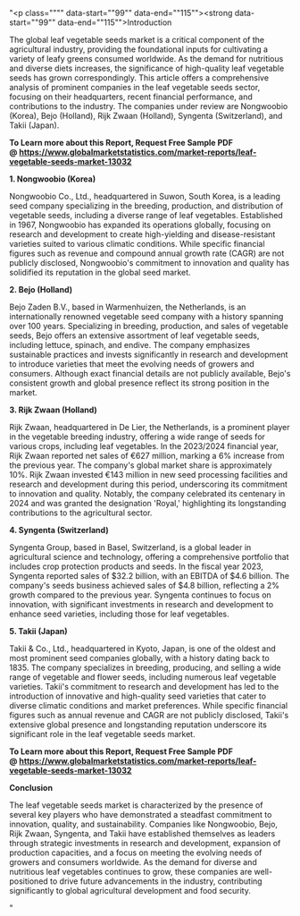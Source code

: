 "<p class="""" data-start=""99"" data-end=""115""><strong data-start=""99"" data-end=""115"">Introduction</strong></p>
<p class="""" data-start=""117"" data-end=""312""><span class=""relative -mx-px my-[-0.2rem] rounded-sm px-px py-[0.2rem]"">The global leaf vegetable seeds market is a critical component of the agricultural industry, providing the foundational inputs for cultivating a variety of leafy greens consumed worldwide.</span> <span class=""relative -mx-px my-[-0.2rem] rounded-sm px-px py-[0.2rem]"">As the demand for nutritious and diverse diets increases, the significance of high-quality leaf vegetable seeds has grown correspondingly.</span> <span class=""relative -mx-px my-[-0.2rem] rounded-sm px-px py-[0.2rem]"">This article offers a comprehensive analysis of prominent companies in the leaf vegetable seeds sector, focusing on their headquarters, recent financial performance, and contributions to the industry.</span> <span class=""relative -mx-px my-[-0.2rem] rounded-sm px-px py-[0.2rem]"">The companies under review are Nongwoobio (Korea), Bejo (Holland), Rijk Zwaan (Holland), Syngenta (Switzerland), and Takii (Japan).</span></p>
<p class="""" data-start=""117"" data-end=""312""><strong>To Learn more about this Report, Request Free Sample PDF @&nbsp;<a href=""https://www.globalmarketstatistics.com/market-reports/leaf-vegetable-seeds-market-13032"">https://www.globalmarketstatistics.com/market-reports/leaf-vegetable-seeds-market-13032</a></strong></p>
<p class="""" data-start=""314"" data-end=""339""><strong data-start=""314"" data-end=""339"">1. Nongwoobio (Korea)</strong></p>
<p class="""" data-start=""341"" data-end=""500""><span class=""relative -mx-px my-[-0.2rem] rounded-sm px-px py-[0.2rem]"">Nongwoobio Co., Ltd., headquartered in Suwon, South Korea, is a leading seed company specializing in the breeding, production, and distribution of vegetable seeds, including a diverse range of leaf vegetables.</span> <span class=""relative -mx-px my-[-0.2rem] rounded-sm px-px py-[0.2rem]"">Established in 1967, Nongwoobio has expanded its operations globally, focusing on research and development to create high-yielding and disease-resistant varieties suited to various climatic conditions.</span> <span class=""relative -mx-px my-[-0.2rem] rounded-sm px-px py-[0.2rem]"">While specific financial figures such as revenue and compound annual growth rate (CAGR) are not publicly disclosed, Nongwoobio's commitment to innovation and quality has solidified its reputation in the global seed market.</span></p>
<p class="""" data-start=""502"" data-end=""523""><strong data-start=""502"" data-end=""523"">2. Bejo (Holland)</strong></p>
<p class="""" data-start=""525"" data-end=""730""><span class=""relative -mx-px my-[-0.2rem] rounded-sm px-px py-[0.2rem]"">Bejo Zaden B.V., based in Warmenhuizen, the Netherlands, is an internationally renowned vegetable seed company with a history spanning over 100 years.</span> <span class=""relative -mx-px my-[-0.2rem] rounded-sm px-px py-[0.2rem]"">Specializing in breeding, production, and sales of vegetable seeds, Bejo offers an extensive assortment of leaf vegetable seeds, including lettuce, spinach, and endive.</span> <span class=""relative -mx-px my-[-0.2rem] rounded-sm px-px py-[0.2rem]"">The company emphasizes sustainable practices and invests significantly in research and development to introduce varieties that meet the evolving needs of growers and consumers.</span> <span class=""relative -mx-px my-[-0.2rem] rounded-sm px-px py-[0.2rem]"">Although exact financial details are not publicly available, Bejo's consistent growth and global presence reflect its strong position in the market.</span></p>
<p class="""" data-start=""732"" data-end=""759""><strong data-start=""732"" data-end=""759"">3. Rijk Zwaan (Holland)</strong></p>
<p class="""" data-start=""761"" data-end=""1046""><span class=""relative -mx-px my-[-0.2rem] rounded-sm px-px py-[0.2rem]"">Rijk Zwaan, headquartered in De Lier, the Netherlands, is a prominent player in the vegetable breeding industry, offering a wide range of seeds for various crops, including leaf vegetables.</span> <span class=""relative -mx-px my-[-0.2rem] rounded-sm px-px py-[0.2rem]"">In the 2023/2024 financial year, Rijk Zwaan reported net sales of &euro;627 million, marking a 6% increase from the previous year.</span> <span class=""relative -mx-px my-[-0.2rem] rounded-sm px-px py-[0.2rem]"">The company's global market share is approximately 10%.</span> <span class=""relative -mx-px my-[-0.2rem] rounded-sm px-px py-[0.2rem]"">Rijk Zwaan invested &euro;143 million in new seed processing facilities and research and development during this period, underscoring its commitment to innovation and quality.</span> <span class=""relative -mx-px my-[-0.2rem] rounded-sm px-px py-[0.2rem]"">Notably, the company celebrated its centenary in 2024 and was granted the designation 'Royal,' highlighting its longstanding contributions to the agricultural sector.</span></p>
<p class="""" data-start=""1048"" data-end=""1077""><strong data-start=""1048"" data-end=""1077"">4. Syngenta (Switzerland)</strong></p>
<p class="""" data-start=""1079"" data-end=""1324""><span class=""relative -mx-px my-[-0.2rem] rounded-sm px-px py-[0.2rem]"">Syngenta Group, based in Basel, Switzerland, is a global leader in agricultural science and technology, offering a comprehensive portfolio that includes crop protection products and seeds.</span> <span class=""relative -mx-px my-[-0.2rem] rounded-sm px-px py-[0.2rem]"">In the fiscal year 2023, Syngenta reported sales of $32.2 billion, with an EBITDA of $4.6 billion.</span> <span class=""relative -mx-px my-[-0.2rem] rounded-sm px-px py-[0.2rem]"">The company's seeds business achieved sales of $4.8 billion, reflecting a 2% growth compared to the previous year.</span> <span class=""relative -mx-px my-[-0.2rem] rounded-sm px-px py-[0.2rem]"">Syngenta continues to focus on innovation, with significant investments in research and development to enhance seed varieties, including those for leaf vegetables.</span>&nbsp;</p>
<p class="""" data-start=""1326"" data-end=""1346""><strong data-start=""1326"" data-end=""1346"">5. Takii (Japan)</strong></p>
<p class="""" data-start=""1348"" data-end=""1553""><span class=""relative -mx-px my-[-0.2rem] rounded-sm px-px py-[0.2rem]"">Takii &amp; Co., Ltd., headquartered in Kyoto, Japan, is one of the oldest and most prominent seed companies globally, with a history dating back to 1835.</span> <span class=""relative -mx-px my-[-0.2rem] rounded-sm px-px py-[0.2rem]"">The company specializes in breeding, producing, and selling a wide range of vegetable and flower seeds, including numerous leaf vegetable varieties.</span> <span class=""relative -mx-px my-[-0.2rem] rounded-sm px-px py-[0.2rem]"">Takii's commitment to research and development has led to the introduction of innovative and high-quality seed varieties that cater to diverse climatic conditions and market preferences.</span> <span class=""relative -mx-px my-[-0.2rem] rounded-sm px-px py-[0.2rem]"">While specific financial figures such as annual revenue and CAGR are not publicly disclosed, Takii's extensive global presence and longstanding reputation underscore its significant role in the leaf vegetable seeds market.</span></p>
<p class="""" data-start=""1348"" data-end=""1553""><strong>To Learn more about this Report, Request Free Sample PDF @&nbsp;<a href=""https://www.globalmarketstatistics.com/market-reports/leaf-vegetable-seeds-market-13032"">https://www.globalmarketstatistics.com/market-reports/leaf-vegetable-seeds-market-13032</a></strong></p>
<p class="""" data-start=""1555"" data-end=""1569""><strong data-start=""1555"" data-end=""1569"">Conclusion</strong></p>
<p class="""" data-start=""1571"" data-end=""1736""><span class=""relative -mx-px my-[-0.2rem] rounded-sm px-px py-[0.2rem]"">The leaf vegetable seeds market is characterized by the presence of several key players who have demonstrated a steadfast commitment to innovation, quality, and sustainability.</span> <span class=""relative -mx-px my-[-0.2rem] rounded-sm px-px py-[0.2rem]"">Companies like Nongwoobio, Bejo, Rijk Zwaan, Syngenta, and Takii have established themselves as leaders through strategic investments in research and development, expansion of production capacities, and a focus on meeting the evolving needs of growers and consumers worldwide.</span> <span class=""relative -mx-px my-[-0.2rem] rounded-sm px-px py-[0.2rem]"">As the demand for diverse and nutritious leaf vegetables continues to grow, these companies are well-positioned to drive future advancements in the industry, contributing significantly to global agricultural development and food security.</span></p>"
